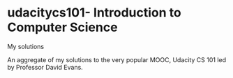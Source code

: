 udacitycs101- Introduction to Computer Science 
============

My solutions 

An aggregate of my solutions to the very popular MOOC, Udacity CS 101 led by Professor David Evans. 
